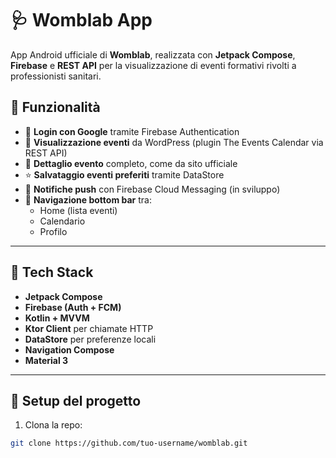 # 🩺 Womblab App

App Android ufficiale di **Womblab**, realizzata con **Jetpack Compose**, **Firebase** e **REST API** per la visualizzazione di eventi formativi rivolti a professionisti sanitari.

## 📱 Funzionalità

- 🔐 **Login con Google** tramite Firebase Authentication
- 📆 **Visualizzazione eventi** da WordPress (plugin The Events Calendar via REST API)
- 📄 **Dettaglio evento** completo, come da sito ufficiale
- ⭐ **Salvataggio eventi preferiti** tramite DataStore
- 🔔 **Notifiche push** con Firebase Cloud Messaging (in sviluppo)
- 🧭 **Navigazione bottom bar** tra:
  - Home (lista eventi)
  - Calendario
  - Profilo

---

## 🧱 Tech Stack

- **Jetpack Compose**
- **Firebase (Auth + FCM)**
- **Kotlin + MVVM**
- **Ktor Client** per chiamate HTTP
- **DataStore** per preferenze locali
- **Navigation Compose**
- **Material 3**

---

## 🚀 Setup del progetto

1. Clona la repo:

```bash
git clone https://github.com/tuo-username/womblab.git
